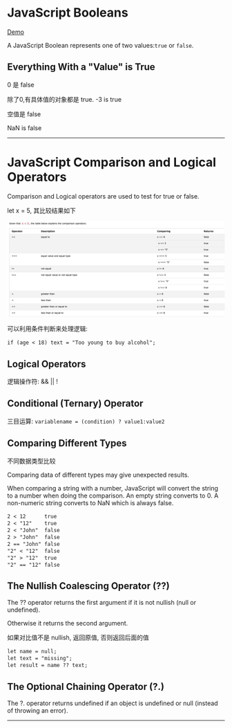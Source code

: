 # JavaScript Booleans

[Demo](demo/js_boolean_0_basic.html)

A JavaScript Boolean represents one of two values:`true` or `false`.

## Everything With a "Value" is True

0 是 false

除了0,有具体值的对象都是 true. -3 is true

空值是 false

NaN is false

---

# JavaScript Comparison and Logical Operators

Comparison and Logical operators are used to test for true or false.

let x = 5, 其比较结果如下

![比较](img/img_compare.png)

可以利用条件判断来处理逻辑:

```
if (age < 18) text = "Too young to buy alcohol";
```

## Logical Operators

逻辑操作符: && || !

## Conditional (Ternary) Operator

三目运算: `variablename = (condition) ? value1:value2 `

## Comparing Different Types

不同数据类型比较

Comparing data of different types may give unexpected results.

When comparing a string with a number, JavaScript will convert the string to a number when doing the comparison. An empty string converts to 0. A non-numeric string converts to NaN which is always false.

```
2 < 12	    true	
2 < "12"	true	
2 < "John"	false	
2 > "John"	false	
2 == "John"	false	
"2" < "12"	false	
"2" > "12"	true	
"2" == "12" false
```

## The Nullish Coalescing Operator (??)

The ?? operator returns the first argument if it is not nullish (null or undefined).

Otherwise it returns the second argument.

如果对比值不是 nullish, 返回原值, 否则返回后面的值

```
let name = null;
let text = "missing";
let result = name ?? text;
```

## The Optional Chaining Operator (?.)

The ?. operator returns undefined if an object is undefined or null (instead of throwing an error).

---

